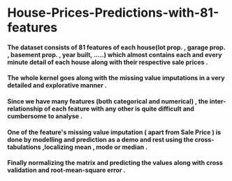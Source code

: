 # House-Prices-Predictions-with-81-features

#### The dataset consists of 81 features of each house(lot prop. , garage prop. , basement prop. , year built, .....) which almost contains each and every minute detail of each house along with their respective sale prices .
#### The whole kernel goes along with the missing value imputations in a very detailed and explorative manner .
#### Since we have many features (both categorical and numerical) , the inter-relationship of each feature with any other is quite difficult and cumbersome to analyse .
#### One of the feature's missing value imputation ( apart from Sale Price ) is done by modelling and prediction as a demo and rest using the cross-tabulations ,localizing mean , mode or median .
#### Finally normalizing the matrix and predicting the values along with cross validation and root-mean-square error .
   
